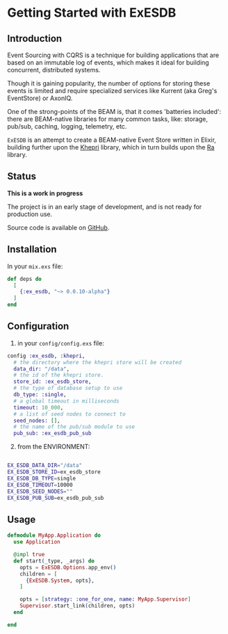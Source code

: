 # Getting Started with ExESDB

## Introduction

Event Sourcing with CQRS is a technique for building applications that are based on an immutable log of events, which makes it ideal for building concurrent, distributed systems.

Though it is gaining popularity, the number of options for storing these events is limited and require specialized services like Kurrent (aka Greg's EventStore) or AxonIQ.

One of the strong-points of the BEAM is, that it comes 'batteries included': there are BEAM-native libraries for many common tasks, like: storage, pub/sub, caching, logging, telemetry, etc.

`ExESDB` is an attempt to create a BEAM-native Event Store written in Elixir, building further upon the [Khepri](https://github.com/rabbitmq/khepri) library, which in turn builds upon the [Ra](https://github.com/rabbitmq/ra) library.

## Status

**This is a work in progress**

The project is in an early stage of development, and is not ready for production use.

Source code is available on [GitHub](https://github.com/beam-campus/ex-esdb).

## Installation

In your `mix.exs` file:

```elixir
def deps do
  [
    {:ex_esdb, "~> 0.0.10-alpha"}
  ]
end
```

## Configuration

1. in your `config/config.exs` file:

```elixir
config :ex_esdb, :khepri,
  # the directory where the khepri store will be created
  data_dir: "/data",
  # the id of the khepri store.
  store_id: :ex_esdb_store,
  # the type of database setup to use
  db_type: :single,
  # a global timeout in milliseconds
  timeout: 10_000,
  # a list of seed nodes to connect to
  seed_nodes: [],
  # the name of the pub/sub module to use
  pub_sub: :ex_esdb_pub_sub

```

2. from the ENVIRONMENT:

```bash

EX_ESDB_DATA_DIR="/data"
EX_ESDB_STORE_ID=ex_esdb_store
EX_ESDB_DB_TYPE=single
EX_ESDB_TIMEOUT=10000
EX_ESDB_SEED_NODES=""
EX_ESDB_PUB_SUB=ex_esdb_pub_sub

```

## Usage

```elixir
defmodule MyApp.Application do
  use Application

  @impl true
  def start(_type, _args) do
    opts = ExESDB.Options.app_env()
    children = [
      {ExESDB.System, opts},
    ]

    opts = [strategy: :one_for_one, name: MyApp.Supervisor]
    Supervisor.start_link(children, opts)
  end

end
```
